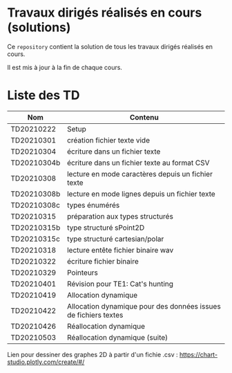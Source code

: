 # Travaux dirigés réalisés en cours (solutions)

Ce `repository` contient la solution de tous les travaux dirigés réalisés en cours.

Il est mis à jour à la fin de chaque cours.

# Liste des TD

| Nom | Contenu |
|---|---|
| TD20210222 | Setup |
| TD20210301 | création fichier texte vide |
| TD20210304 | écriture dans un fichier texte |
| TD20210304b | écriture dans un fichier texte au format CSV |
| TD20210308 | lecture en mode caractères depuis un fichier texte | 
| TD20210308b | lecture en mode lignes depuis un fichier texte |
| TD20210308c | types énumérés |
| TD20210315 | préparation aux types structurés |
| TD20210315b | type structuré sPoint2D |
| TD20210315c | type structuré cartesian/polar |
| TD20210318 | lecture entête fichier binaire wav |
| TD20210322 | écriture  fichier binaire |
| TD20210329 | Pointeurs  |
| TD20210401 | Révision pour TE1: Cat's hunting |
| TD20210419 | Allocation dynamique  |
| TD20210422 | Allocation dynamique pour des données issues de fichiers textes  |
| TD20210426 | Réallocation dynamique  |
| TD20210503 | Réallocation dynamique (suite) |

Lien pour dessiner des graphes 2D à partir d'un fichie .csv : https://chart-studio.plotly.com/create/#/
